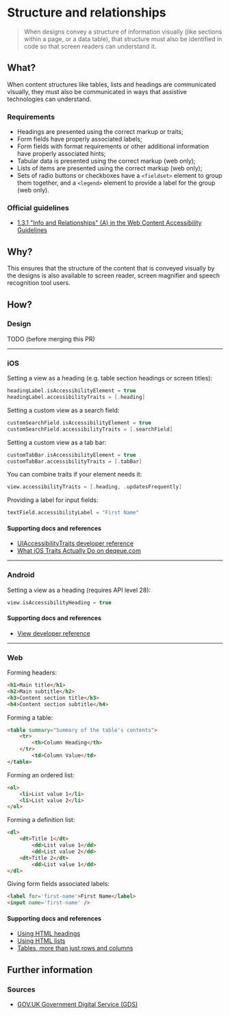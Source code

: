 # Structure and relationships

> When designs convey a structure of information visually (like sections within a page, or a data table), that structure must also be identified in code so that screen readers can understand it.

## What?

When content structures like tables, lists and headings are communicated visually, they must also be communicated in ways that assistive technologies can understand.

### Requirements

* Headings are presented using the correct markup or traits;
* Form fields have properly associated labels;
* Form fields with format requirements or other additional information have properly associated hints;
* Tabular data is presented using the correct markup (web only);
* Lists of items are presented using the correct markup (web only);
* Sets of radio buttons or checkboxes have a `<fieldset>` element to group them together, and a `<legend>` element to provide a label for the group (web only).

### Official guidelines

* [1.3.1 "Info and Relationships" (A) in the Web Content Accessibility Guidelines](https://www.w3.org/TR/UNDERSTANDING-WCAG20/content-structure-separation-programmatic.html)

## Why?

This ensures that the structure of the content that is conveyed visually by the designs is also available to screen reader, screen magnifier and speech recognition tool users.

## How?

### Design

TODO (before merging this PR)

---

### iOS

Setting a view as a heading (e.g. table section headings or screen titles):

```swift
headingLabel.isAccessibilityElement = true
headingLabel.accessibilityTraits = [.heading]
```

Setting a custom view as a search field:

```swift
customSearchField.isAccessibilityElement = true
customSearchField.accessibilityTraits = [.searchField]
```

Setting a custom view as a tab bar:

```swift
customTabBar.isAccessibilityElement = true
customTabBar.accessibilityTraits = [.tabBar]
```

You can combine traits if your element needs it:

```swift
view.accessibilityTraits = [.heading, .updatesFrequently]
```

Providing a label for input fields:

```swift
textField.accessibilityLabel = "First Name"
```

#### Supporting docs and references

* [UIAccessibilityTraits developer reference](https://developer.apple.com/documentation/uikit/uiaccessibility/uiaccessibilitytraits "developer.apple.com reference")
* [What iOS Traits Actually Do on deqeue.com](https://www.deque.com/blog/ios-traits/ "dequeue.com article on UIAccessibilityTraits")

---

### Android

Setting a view as a heading (requires API level 28):

```kotlin
view.isAccessibilityHeading = true
```

#### Supporting docs and references

* [View developer reference](https://developer.android.com/reference/android/view/View.html#setAccessibilityHeading(boolean) "developer.android.com reference")

---

### Web

Forming headers:

```html
<h1>Main title</h1>
<h2>Main subtitle</h2>
<h3>Content section title</h3>
<h4>Content section subtitle</h4>
```

Forming a table:

```html
<table summary="Summary of the table's contents">
	<tr>
		<th>Column Heading</th>
	</tr>
		<td>Column Value</td>
</table>
```

Forming an ordered list:

```html
<ol>
	<li>List value 1</li>
	<li>List value 2</li>
</ol>
```

Forming a definition list:

```html
<dl>
	<dt>Title 1</dt>
		<dd>List value 1</dd>
		<dd>List value 2</dd>
	<dt>Title 2</dt>
		<dd>List value 1</dd>
</dl>
```

Giving form fields associated labels:

```html
<label for='first-name'>First Name</label>
<input name='first-name' />
```

#### Supporting docs and references

*   [Using HTML headings](https://www.nomensa.com/blog/2010/using-html-headings)
*   [Using HTML lists](https://www.nomensa.com/blog/2011/using-html-lists)
*   [Tables, more than just rows and columns](https://www.nomensa.com/blog/2008/tables-more-than-just-rows-and-cells)

## Further information

### Sources

* [GOV.UK Government Digital Service (GDS)](https://alphagov.github.io/wcag-primer/#wcag-2-1-getting-started "The GOV.UK GDS")